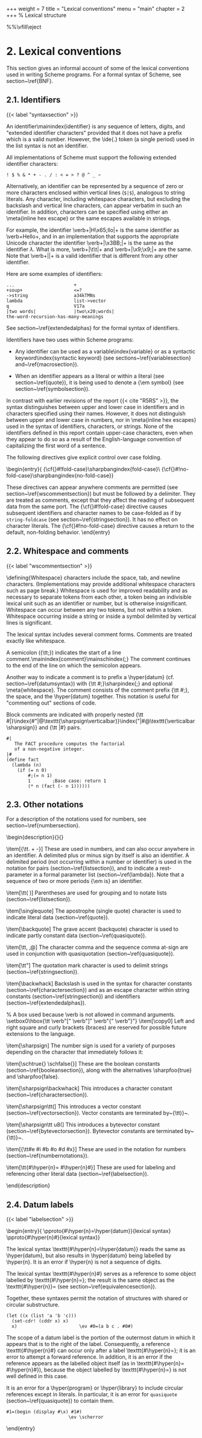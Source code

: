 +++
weight = 7
title = "Lexical conventions"
menu = "main"
chapter = 2
+++
% Lexical structure

%%\vfill\eject
# 2. Lexical conventions

This section gives an informal account of some of the lexical
conventions used in writing Scheme programs.  For a formal syntax of
Scheme, see section~\ref{BNF}.

## 2.1. Identifiers
{{< label "syntaxsection" >}}

An identifier\mainindex{identifier} is any sequence of letters, digits, and
"extended identifier characters" provided that it does not have a prefix
which is a valid number.
However, the  \ide{.} token (a single period) used in the list syntax
is not an identifier.

All implementations of Scheme must support the following extended identifier
characters:

```
! $ % & * + - . / : < = > ? @ ^ _ ~
```

Alternatively, an identifier can be represented by a sequence of zero or more
characters enclosed within vertical lines (``$|$``), analogous to
string literals.  Any character, including whitespace characters, but
excluding the backslash and vertical line characters,
can appear verbatim in such an identifier.
In addition, characters can be
specified using either an \meta{inline hex escape} or
the same escapes
available in strings.

For example, the
identifier \verb+|H\x65;llo|+ is the same identifier as
\verb+Hello+, and in an implementation that supports the appropriate
Unicode character the identifier \verb+|\x3BB;|+ is the same as the
identifier $\lambda$.
What is more, \verb+|\t\t|+ and \verb+|\x9;\x9;|+ are the
same.
Note that \verb+||+ is a valid identifier that is different from any other
identifier.

Here are some examples of identifiers:

```
...                      +
+soup+                   <=?
->string                 a34kTMNs
lambda                   list->vector
q                        V17a
|two words|              |two\x20;words|
the-word-recursion-has-many-meanings
```

See section~\ref{extendedalphas} for the formal syntax of identifiers.

Identifiers have two uses within Scheme programs:

- Any identifier can be used as a variable\index{variable}
 or as a syntactic keyword\index{syntactic keyword}
(see sections~\ref{variablesection} and~\ref{macrosection}).

- When an identifier appears as a literal or within a literal
(see section~\ref{quote}), it is being used to denote a {\em symbol}
(see section~\ref{symbolsection}).


In contrast with earlier revisions of the report {{< cite "R5RS" >}}, the
syntax distinguishes between upper and lower case in
identifiers and in characters specified using their names.  However, it
does not distinguish between upper and lower case in numbers,
nor in \meta{inline hex escapes} used
in the syntax of identifiers, characters, or strings.
None of the identifiers defined in this report contain upper-case
characters, even when they appear to do so as a result
of the English-language convention of capitalizing the first word of
a sentence.

The following directives give explicit control over case
folding.

\begin{entry}{
{\cf{}#!fold-case}\sharpbangindex{fold-case}\\
{\cf{}#!no-fold-case}\sharpbangindex{no-fold-case}}

These directives can appear anywhere comments are permitted (see
section~\ref{wscommentsection}) but must be followed by a delimiter.
They are treated as comments, except that they affect the reading
of subsequent data from the same port. The {\cf{}#!fold-case} directive causes
subsequent identifiers and character names to be case-folded
as if by ``string-foldcase`` (see section~\ref{stringsection}).
It has no effect on character
literals.  The {\cf{}#!no-fold-case} directive
causes a return to the default, non-folding behavior.
\end{entry}



## 2.2. Whitespace and comments
{{< label "wscommentsection" >}}

\defining{Whitespace} characters include the space, tab, and newline characters.
(Implementations may provide additional whitespace characters such
as page break.)  Whitespace is used for improved readability and
as necessary to separate tokens from each other, a token being an
indivisible lexical unit such as an identifier or number, but is
otherwise insignificant.  Whitespace can occur between any two tokens,
but not within a token.  Whitespace occurring inside a string
or inside a symbol delimited by vertical lines
is significant.

The lexical syntax includes several comment forms.
Comments are treated exactly like whitespace.

A semicolon ({\tt;}) indicates the start of a line
comment.\mainindex{comment}\mainschindex{;}  The comment continues to the
end of the line on which the semicolon appears.

Another way to indicate a comment is to prefix a \hyper{datum}
(cf. section~\ref{datumsyntax}) with {\tt #;}\sharpindex{;} and optional
\meta{whitespace}.  The comment consists of
the comment prefix {\tt #;}, the space, and the \hyper{datum} together.  This
notation is useful for "commenting out" sections of code.

Block comments are indicated with properly nested {\tt
  #|}\index{#"|@\texttt{\sharpsign\verticalbar}}\index{"|#@\texttt{\verticalbar\sharpsign}}
and {\tt |#} pairs.

```
#|
   The FACT procedure computes the factorial
   of a non-negative integer.
|#
(define fact
  (lambda (n)
    (if (= n 0)
        #;(= n 1)
        1        ;Base case: return 1
        (* n (fact (- n 1))))))
```


## 2.3. Other notations

For a description of the notations used for numbers, see
section~\ref{numbersection}.

\begin{description}{}{}

\item[{\tt. + -}]
These are used in numbers, and can also occur anywhere in an identifier.
A delimited plus or minus sign by itself
is also an identifier.
A delimited period (not occurring within a number or identifier) is used
in the notation for pairs (section~\ref{listsection}), and to indicate a
rest-parameter in a  formal parameter list (section~\ref{lambda}).
Note that a sequence of two or more periods {\em is} an identifier.

\item[\tt( )]
Parentheses are used for grouping and to notate lists
(section~\ref{listsection}).

\item[\singlequote]
The apostrophe (single quote) character is used to indicate literal data (section~\ref{quote}).

\item[\backquote]
The grave accent (backquote) character is used to indicate partly constant
data (section~\ref{quasiquote}).

\item[\tt, ,@]
The character comma and the sequence comma at-sign are used in conjunction
with quasiquotation (section~\ref{quasiquote}).

\item[\tt"]
The quotation mark character is used to delimit strings (section~\ref{stringsection}).

\item[\backwhack]
Backslash is used in the syntax for character constants
(section~\ref{charactersection}) and as an escape character within string
constants (section~\ref{stringsection}) and identifiers
(section~\ref{extendedalphas}).

% A box used because \verb is not allowed in command arguments.
\setbox0\hbox{\tt \verb"[" \verb"]" \verb"{" \verb"}"}
\item[\copy0]
Left and right square and curly brackets (braces)
are reserved for possible future extensions to the language.

\item[\sharpsign] The number sign is used for a variety of purposes depending on
the character that immediately follows it:

\item[\schtrue{} \schfalse{}]
These are the boolean constants (section~\ref{booleansection}),
along with the alternatives \sharpfoo{true} and \sharpfoo{false}.

\item[\sharpsign\backwhack]
This introduces a character constant (section~\ref{charactersection}).

\item[\sharpsign\tt(]
This introduces a vector constant (section~\ref{vectorsection}).  Vector constants
are terminated by~{\tt)}~.

\item[\sharpsign\tt u8(]
This introduces a bytevector constant (section~\ref{bytevectorsection}).  Bytevector constants
are terminated by~{\tt)}~.

\item[{\tt#e #i #b #o #d #x}]
These are used in the notation for numbers (section~\ref{numbernotations}).

\item[\tt{#\hyper{n}= #\hyper{n}#}]
These are used for labeling and referencing other literal data (section~\ref{labelsection}).

\end{description}

## 2.4. Datum labels
{{< label "labelsection" >}}

\begin{entry}{
\pproto{#\hyper{n}=\hyper{datum}}{lexical syntax}
\pproto{#\hyper{n}#}{lexical syntax}}

The lexical syntax
\texttt{#\hyper{n}=\hyper{datum}} reads the same as \hyper{datum}, but also
results in \hyper{datum} being labelled by \hyper{n}.
It is an error if \hyper{n} is not a sequence of digits.

The lexical syntax \texttt{#\hyper{n}#} serves as a reference to some
object labelled by \texttt{#\hyper{n}=}; the result is the same
object as the \texttt{#\hyper{n}}=
(see section~\ref{equivalencesection}).

Together, these syntaxes permit the notation of
structures with shared or circular substructure.

```
(let ((x (list 'a 'b 'c)))
  (set-cdr! (cddr x) x)
  x)                       \ev #0=(a b c . #0#)
```

The scope of a datum label is the portion of the outermost datum in which it appears
that is to the right of the label.
Consequently, a reference \texttt{#\hyper{n}#} can occur only after a label
\texttt{#\hyper{n}=}; it is an error to attempt a forward reference.  In
addition, it is an error if the reference appears as the labelled object itself
(as in \texttt{#\hyper{n}= #\hyper{n}#}),
because the object labelled by \texttt{#\hyper{n}=} is not well
defined in this case.

It is an error for a \hyper{program} or \hyper{library} to include
circular references except in literals.  In particular,
it is an error for ``quasiquote`` (section~\ref{quasiquote}) to contain them.

```
#1=(begin (display #\x) #1#)
                       \ev \scherror
```
\end{entry}
